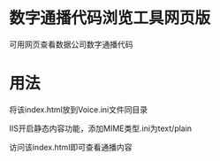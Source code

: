 # 数字通播代码浏览工具网页版
可用网页查看数据公司数字通播代码

# 用法
将该index.html放到Voice.ini文件同目录

IIS开启静态内容功能，添加MIME类型.ini为text/plain

访问该index.html即可查看通播内容
